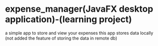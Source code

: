 # expense_manager(JavaFX desktop application)-(learning project)

a simple app to store and view your expenses
this app stores data locally (not added the feature of storing the data in remote db)
